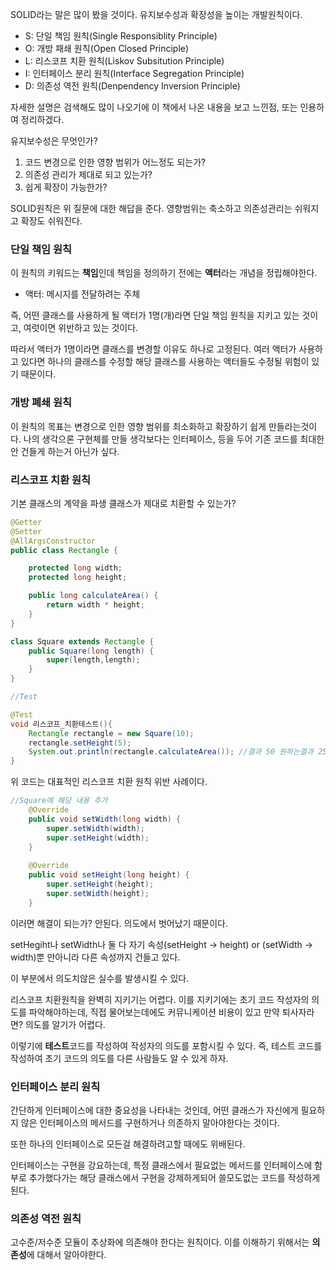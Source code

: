 SOLID라는 말은 많이 봤을 것이다. 유지보수성과 확장성을 높이는 개발원칙이다.
- S: 단일 책임 원칙(Single Responsiblity Principle)
- O: 개방 패쇄 원칙(Open Closed Principle)
- L: 리스코프 치환 원칙(Liskov Subsitution Principle)
- I: 인터페이스 분리 원칙(Interface Segregation Principle)
- D: 의존성 역전 원칙(Denpendency Inversion Principle)

자세한 설명은 검색해도 많이 나오기에 이 책에서 나온 내용을 보고 느낀점, 또는 인용하여 정리하겠다.

유지보수성은 무엇인가? 

1. 코드 변경으로 인한 영향 범위가 어느정도 되는가?
2. 의존성 관리가 제대로 되고 있는가?
3. 쉽게 확장이 가능한가?

SOLID원칙은 위 질문에 대한 해답을 준다. 영향범위는 축소하고 의존성관리는 쉬워지고 확장도 쉬워진다.

### 단일 책임 원칙

이 원칙의 키워드는 **책임**인데 책임을 정의하기 전에는 **액터**라는 개념을 정립해야한다.

- 액터: 메시지를 전달하려는 주체

즉, 어떤 클래스를 사용하게 될 액터가 1명(개)라면 단일 책임 원칙을 지키고 있는 것이고, 여럿이면 위반하고 있는 것이다.

따라서 액터가 1명이라면 클래스를 변경할 이유도 하나로 고정된다. 여러 액터가 사용하고 있다면 하나의 클래스를 수정할 해당 클래스를 사용하는 액터들도 수정될 위험이 있기 때문이다.


### 개방 폐쇄 원칙

이 원칙의 목표는 변경으로 인한 영향 범위를 최소화하고 확장하기 쉽게 만들라는것이다.
나의 생각으론 구현체를 만들 생각보다는 인터페이스, 등을 두어 기존 코드를 최대한 안 건들게 하는거 아닌가 싶다.

### 리스코프 치환 원칙

기본 클래스의 계약을 파생 클래스가 제대로 치환할 수 있는가?

```java
@Getter
@Setter
@AllArgsConstructor
public class Rectangle {

    protected long width;
    protected long height;

    public long calculateArea() {
        return width * height;
    }
}

class Square extends Rectangle {
    public Square(long length) {
        super(length,length);
    }
}

//Test

@Test
void 리스코프_치환테스트(){
    Rectangle rectangle = new Square(10);
    rectangle.setHeight(5);
    System.out.println(rectangle.calculateArea()); //결과 50 원하는결과 25
}
```

위 코드는 대표적인 리스코프 치환 원칙 위반 사례이다.

```java
//Square에 해당 내용 추가
    @Override
    public void setWidth(long width) {
        super.setWidth(width);
        super.setHeight(width);
    }
    
    @Override
    public void setHeight(long height) {
        super.setHeight(height);
        super.setWidth(height);
    }
```

이러면 해결이 되는가? 안된다. 의도에서 벗어났기 때문이다.

setHegiht나 setWidth나 둘 다 자기 속성(setHeight -> height) or (setWidth -> width)뿐 만아니라 다른 속성까지 건들고 있다.

이 부분에서 의도치않은 실수를 발생시킬 수 있다.

리스코프 치환원칙을 완벽히 지키기는 어렵다. 이를 지키기에는 초기 코드 작성자의 의도를 파악해야하는데, 직접 물어보는데에도 커뮤니케이션 비용이 있고 만약 퇴사자라면? 의도를 알기가 어렵다.

이렇기에 **테스트**코드를 작성하여 작성자의 의도를 포함시킬 수 있다. 
즉, 테스트 코드를 작성하여 초기 코드의 의도를 다른 사람들도 알 수 있게 하자.

### 인터페이스 분리 원칙

간단하게 인터페이스에 대한 중요성을 나타내는 것인데, 어떤 클래스가 자신에게 필요하지 않은 인터페이스의 메서드를 구현하거나 의존하지 말아야한다는 것이다.

또한 하나의 인터페이스로 모든걸 해결하려고할 때에도 위배된다.

인터페이스는 구현을 강요하는데, 특정 클래스에서 필요없는 메서드를 인터페이스에 함부로 추가했다가는 해당 클래스에서 구현을 강제하게되어 쓸모도없는 코드를 작성하게 된다. 

### 의존성 역전 원칙

고수준/저수준 모듈이 추상화에 의존해야 한다는 원칙이다. 이를 이해하기 위해서는 **의존성**에 대해서 알아야한다.




